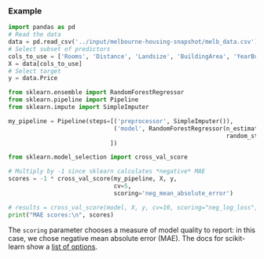 ### Example
```py
import pandas as pd
# Read the data
data = pd.read_csv('../input/melbourne-housing-snapshot/melb_data.csv')
# Select subset of predictors
cols_to_use = ['Rooms', 'Distance', 'Landsize', 'BuildingArea', 'YearBuilt']
X = data[cols_to_use]
# Select target
y = data.Price
```
```py
from sklearn.ensemble import RandomForestRegressor
from sklearn.pipeline import Pipeline
from sklearn.impute import SimpleImputer

my_pipeline = Pipeline(steps=[('preprocessor', SimpleImputer()),
                              ('model', RandomForestRegressor(n_estimators=50,
                                                              random_state=0))
                             ])
```

```py
from sklearn.model_selection import cross_val_score

# Multiply by -1 since sklearn calculates *negative* MAE
scores = -1 * cross_val_score(my_pipeline, X, y,
                              cv=5,
                              scoring='neg_mean_absolute_error')

# results = cross_val_score(model, X, y, cv=10, scoring="neg_log_loss", n_jobs=1)
print("MAE scores:\n", scores)

```
The `scoring` parameter chooses a measure of model quality to report: in this case, we chose negative mean absolute error (MAE). The docs for scikit-learn show a [list of options](http://scikit-learn.org/stable/modules/model_evaluation.html).